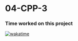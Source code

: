 # 04-CPP-3

### Time worked on this project
[![wakatime](https://wakatime.com/badge/user/2b8474a5-a2f0-4cf0-9da2-eb7acac86d01/project/018e898b-4714-4ef0-9049-3ffadbdec5cb.svg)](https://wakatime.com/badge/user/2b8474a5-a2f0-4cf0-9da2-eb7acac86d01/project/018e898b-4714-4ef0-9049-3ffadbdec5cb)
